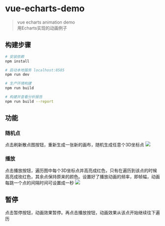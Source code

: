# vue-echarts-demo

> vue echarts animation demo  
> 用Echarts实现的动画例子

## 构建步骤

``` bash
# 安装依赖
npm install

# 启动本地服务 localhost:8585
npm run dev

# 生产环境构建
npm run build

# 构建并查看分析报告
npm run build --report
```

## 功能
### 随机点
点击刷新散点图按钮，重新生成一张新的画布，随机生成任意个3D坐标点
![](https://gitee.com/taojunnan/blog-resources/raw/master/static/20200525234104.jpg)

### 播放
点击播放按钮，遍历图中每个3D坐标点并高亮成红色，只有在遍历到该点的时候高亮成玫红色，其余点保持原来的颜色。设置好了播放动画的频率，即帧幅，动画每跳一个点的间隔时间可设置成一秒
![](https://gitee.com/taojunnan/blog-resources/raw/master/static/20200525234240.png)

## 暂停
点击暂停按钮，动画效果暂停。再点击播放按钮，动画效果从该点开始继续往下遍历
